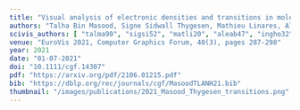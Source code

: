 ```yaml
---
title: "Visual analysis of electronic densities and transitions in molecules"
authors: "Talha Bin Masood, Signe Sidwall Thygesen, Mathieu Linares, Alexei I. Abrikosov, Vijay Natarajan, Ingrid Hotz"
scivis_authors: [ "talma90", "sigsi52", "matli20", "aleab47", "ingho32", "indoSwed" ]
venue: "EuroVis 2021, Computer Graphics Forum, 40(3), pages 287-298"
year: 2021
date: "01-07-2021"
doi: "10.1111/cgf.14307"
pdf: "https://arxiv.org/pdf/2106.01215.pdf"
bib: "https://dblp.org/rec/journals/cgf/MasoodTLANH21.bib"
thumbnail: "/images/publications/2021_Masood_Thygesen_transitions.png"
---
```


